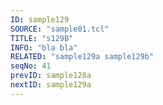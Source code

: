 ```yaml
---
ID: sample129
SOURCE: "sample01.tcl"
TITLE: "s129B"
INFO: "bla bla"
RELATED: "sample129a sample129b"
seqNo: 41
prevID: sample128a
nextID: sample129a
---
```

